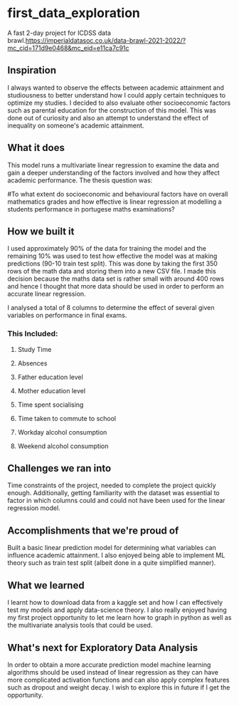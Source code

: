 # first_data_exploration
A fast 2-day project for ICDSS data brawl.https://imperialdatasoc.co.uk/data-brawl-2021-2022/?mc_cid=171d9e0468&mc_eid=e11ca7c91c

## Inspiration
I always wanted to observe the effects between academic attainment and studiousness to better understand how I could apply certain techniques to optimize my studies. I decided to also evaluate other socioeconomic factors such as parental education for the construction of this model. This was done out of curiosity and also an attempt to understand the effect of inequality on someone's academic attainment.
## What it does
This model runs a multivariate linear regression to examine the data and gain a deeper understanding of the factors involved and how they affect academic performance. 
The thesis question was:

#To what extent do socioeconomic and behavioural factors have on overall mathematics grades and how effective is linear regression at modelling a students performance in portugese maths examinations? 

## How we built it
I used approximately 90% of the data for training the model and the remaining 10% was used to test how effective the model was at making predictions (90-10 train test split). This was done by taking the first 350 rows of the math data and storing them into a new CSV file. I made this decision because the maths data set is rather small with around 400 rows and hence I thought that more data should be used in order to perform an accurate linear regression. 

I analysed a total of 8 columns to determine the effect of several given variables on performance in final exams. 
### This Included:
1. Study Time

2. Absences 

3. Father education level

4. Mother education level

5. Time spent socialising

6. Time taken to commute to school

7. Workday alcohol consumption

8. Weekend alcohol consumption

## Challenges we ran into
Time constraints of the project, needed to complete the project quickly enough. Additionally, getting familiarity with the dataset was essential to factor in which columns could and could not have been used for the linear regression model. 
 
## Accomplishments that we're proud of
Built a basic linear prediction model for determining what variables can influence academic attainment.  I also enjoyed being able to implement ML theory such as train test split (albeit done in a quite simplified manner). 

## What we learned
I learnt how to download data from a kaggle set and how I can effectively test my models and apply data-science theory. I also really enjoyed having my first project opportunity to let me learn how to graph in python as well as the multivariate analysis tools that could be used. 

## What's next for Exploratory Data Analysis
In order to obtain a more accurate prediction model machine learning algorithms should be used instead of linear regression as they can have more complicated activation functions and can also apply complex features such as dropout and weight decay. I wish to explore this in future if I get the opportunity. 
